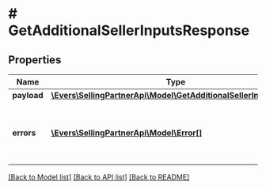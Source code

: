 # # GetAdditionalSellerInputsResponse

## Properties

Name | Type | Description | Notes
------------ | ------------- | ------------- | -------------
**payload** | [**\Evers\SellingPartnerApi\Model\GetAdditionalSellerInputsResult**](GetAdditionalSellerInputsResult.md) |  | [optional]
**errors** | [**\Evers\SellingPartnerApi\Model\Error[]**](Error.md) | A list of error responses returned when a request is unsuccessful. | [optional]

[[Back to Model list]](../../README.md#models) [[Back to API list]](../../README.md#endpoints) [[Back to README]](../../README.md)
